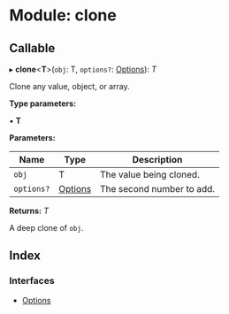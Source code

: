 
# Module: clone

## Callable

▸ **clone**<**T**>(`obj`: T, `options?`: [Options](../interfaces/clone.options.md)): *T*

Clone any value, object, or array.

**Type parameters:**

▪ **T**

**Parameters:**

Name | Type | Description |
------ | ------ | ------ |
`obj` | T | The value being cloned. |
`options?` | [Options](../interfaces/clone.options.md) | The second number to add.  |

**Returns:** *T*

A deep clone of `obj`.

## Index

### Interfaces

* [Options](../interfaces/clone.options.md)
